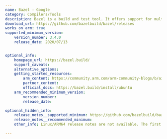 ```yaml
---
name: Bazel - Google
category: Compilers/Tools
description: Bazel is a build and test tool. It offers support for multi-platform, uses human-readable language to describe the build properties, reliability, is fast, and can be extended to support any other language or framework.
download_url: https://github.com/bazelbuild/bazel/releases
works_on_arm: true
supported_minimum_version:
    version_number: 3.4.0
    release_date: 2020/07/13


optional_info:
    homepage_url: https://bazel.build/
    support_caveats:
    alternative_options:
    getting_started_resources:
        arm_content: https://community.arm.com/arm-community-blogs/b/ai-and-ml-blog/posts/building-bazel-and-tensorflow-2-x-on-aarch64
        partner_content:
        official_docs: https://bazel.build/install/ubuntu
    arm_recommended_minimum_version:
        version_number:
        release_date:

optional_hidden_info:
    release_notes__supported_minimum: https://github.com/bazelbuild/bazel/releases/tag/3.4.0
    release_notes__recommended_minimum:
    other_info: Linux/ARM64 release notes are not available. The first Linux/ARM64 binary is available in version 3.4.0.

---
```

